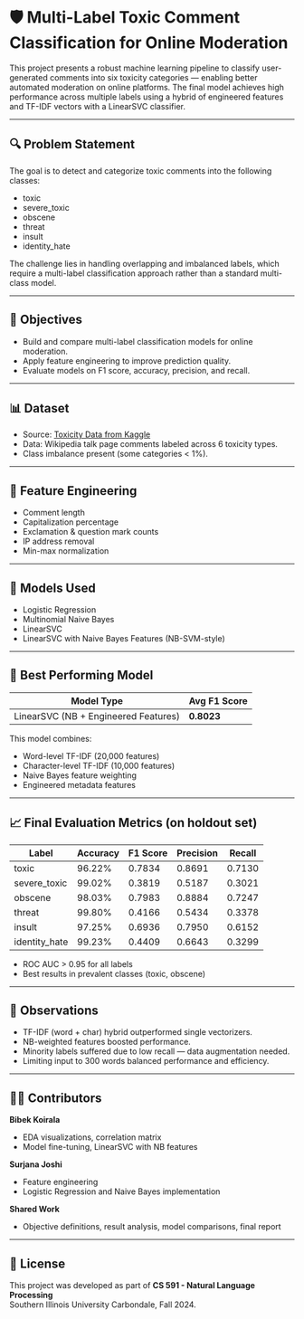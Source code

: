 # 🛡️ Multi-Label Toxic Comment Classification for Online Moderation

This project presents a robust machine learning pipeline to classify user-generated comments into six toxicity categories — enabling better automated moderation on online platforms. The final model achieves high performance across multiple labels using a hybrid of engineered features and TF-IDF vectors with a LinearSVC classifier.

---

## 🔍 Problem Statement

The goal is to detect and categorize toxic comments into the following classes:
- toxic
- severe_toxic
- obscene
- threat
- insult
- identity_hate

The challenge lies in handling overlapping and imbalanced labels, which require a multi-label classification approach rather than a standard multi-class model.

---

## 🎯 Objectives

- Build and compare multi-label classification models for online moderation.
- Apply feature engineering to improve prediction quality.
- Evaluate models on F1 score, accuracy, precision, and recall.

---

## 📊 Dataset

- Source: [Toxicity Data from Kaggle](https://www.kaggle.com/datasets/dkhalidashik/toxicity-data/data)
- Data: Wikipedia talk page comments labeled across 6 toxicity types.
- Class imbalance present (some categories < 1%).

---

## 🔬 Feature Engineering

- Comment length
- Capitalization percentage
- Exclamation & question mark counts
- IP address removal
- Min-max normalization

---

## 🧠 Models Used

- Logistic Regression
- Multinomial Naive Bayes
- LinearSVC
- LinearSVC with Naive Bayes Features (NB-SVM-style)

---

## 🚀 Best Performing Model

| Model Type                          | Avg F1 Score |
|------------------------------------|--------------|
| LinearSVC (NB + Engineered Features) | **0.8023**   |

This model combines:
- Word-level TF-IDF (20,000 features)
- Character-level TF-IDF (10,000 features)
- Naive Bayes feature weighting
- Engineered metadata features

---

## 📈 Final Evaluation Metrics (on holdout set)

| Label         | Accuracy | F1 Score | Precision | Recall  |
|---------------|----------|----------|-----------|---------|
| toxic         | 96.22%   | 0.7834   | 0.8691    | 0.7130  |
| severe_toxic  | 99.02%   | 0.3819   | 0.5187    | 0.3021  |
| obscene       | 98.03%   | 0.7983   | 0.8884    | 0.7247  |
| threat        | 99.80%   | 0.4166   | 0.5434    | 0.3378  |
| insult        | 97.25%   | 0.6936   | 0.7950    | 0.6152  |
| identity_hate | 99.23%   | 0.4409   | 0.6643    | 0.3299  |

- ROC AUC > 0.95 for all labels
- Best results in prevalent classes (toxic, obscene)

---

## 📌 Observations

- TF-IDF (word + char) hybrid outperformed single vectorizers.
- NB-weighted features boosted performance.
- Minority labels suffered due to low recall — data augmentation needed.
- Limiting input to 300 words balanced performance and efficiency.

---

## 👨‍💻 Contributors

**Bibek Koirala**
- EDA visualizations, correlation matrix
- Model fine-tuning, LinearSVC with NB features

**Surjana Joshi**
- Feature engineering
- Logistic Regression and Naive Bayes implementation

**Shared Work**
- Objective definitions, result analysis, model comparisons, final report

---

## 📜 License

This project was developed as part of **CS 591 - Natural Language Processing**  
Southern Illinois University Carbondale, Fall 2024.

